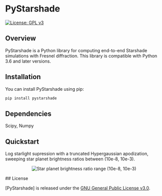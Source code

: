# PyStarshade

[![License: GPL v3](https://img.shields.io/badge/License-GPLv3-blue.svg)](https://www.gnu.org/licenses/gpl-3.0)

## Overview

PyStarshade is a Python library for computing end-to-end Starshade simulations with Fresnel diffraction. This library is compatible with Python 3.6 and later versions.

## Installation

You can install PyStarshade using pip:

```bash
pip install pystarshade
```

## Dependencies

Scipy, Numpy

## Quickstart

Log starlight supression with a truncated Hypergaussian apodization, sweeping star planet brightness ratios between (10e-8, 10e-3).
<p align="center">
  <img src="images/contrast_.gif" alt="Star planet brightness ratio range (10e-8, 10e-3)">
</p>
## License

[PyStarshade] is released under the [GNU General Public License v3.0](LICENSE).
